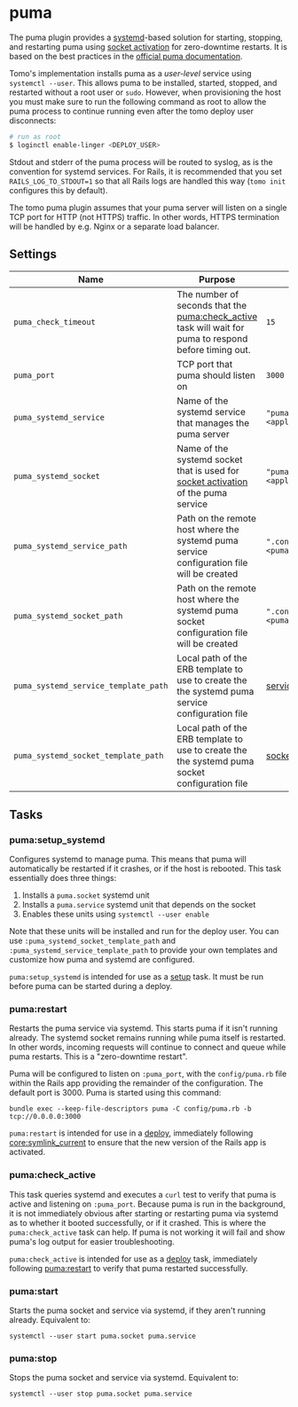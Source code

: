 # puma

The puma plugin provides a [systemd](https://en.wikipedia.org/wiki/Systemd)-based solution for starting, stopping, and restarting puma using [socket activation][socket-activation] for zero-downtime restarts. It is based on the best practices in the [official puma documentation](https://github.com/puma/puma/blob/master/docs/systemd.md).

Tomo's implementation installs puma as a _user-level_ service using `systemctl --user`. This allows puma to be installed, started, stopped, and restarted without a root user or `sudo`. However, when provisioning the host you must make sure to run the following command as root to allow the puma process to continue running even after the tomo deploy user disconnects:

```sh
# run as root
$ loginctl enable-linger <DEPLOY_USER>
```

Stdout and stderr of the puma process will be routed to syslog, as is the convention for systemd services. For Rails, it is recommended that you set `RAILS_LOG_TO_STDOUT=1` so that all Rails logs are handled this way (`tomo init` configures this by default).

The tomo puma plugin assumes that your puma server will listen on a single TCP port for HTTP (not HTTPS) traffic. In other words, HTTPS termination will be handled by e.g. Nginx or a separate load balancer.

## Settings

| Name                                 | Purpose                                                                                                                     | Default                                                                                                  |
| ------------------------------------ | --------------------------------------------------------------------------------------------------------------------------- | -------------------------------------------------------------------------------------------------------- |
| `puma_check_timeout`                 | The number of seconds that the [puma:check_active](#pumacheck_active) task will wait for puma to respond before timing out. | `15`                                                                                                     |
| `puma_port`                          | TCP port that puma should listen on                                                                                         | `3000`                                                                                                   |
| `puma_systemd_service`               | Name of the systemd service that manages the puma server                                                                    | `"puma_%<application>.service"`                                                                          |
| `puma_systemd_socket`                | Name of the systemd socket that is used for [socket activation][socket-activation] of the puma service                      | `"puma_%<application>.socket"`                                                                           |
| `puma_systemd_service_path`          | Path on the remote host where the systemd puma service configuration file will be created                                   | `".config/systemd/user/%<puma_systemd_service>"`                                                         |
| `puma_systemd_socket_path`           | Path on the remote host where the systemd puma socket configuration file will be created                                    | `".config/systemd/user/%<puma_systemd_socket>"`                                                          |
| `puma_systemd_service_template_path` | Local path of the ERB template to use to create the the systemd puma service configuration file                             | [service.erb](https://github.com/mattbrictson/tomo/blob/master/lib/tomo/plugin/puma/systemd/service.erb) |
| `puma_systemd_socket_template_path`  | Local path of the ERB template to use to create the the systemd puma socket configuration file                              | [socket.erb](https://github.com/mattbrictson/tomo/blob/master/lib/tomo/plugin/puma/systemd/socket.erb)   |

## Tasks

### puma:setup_systemd

Configures systemd to manage puma. This means that puma will automatically be restarted if it crashes, or if the host is rebooted. This task essentially does three things:

1. Installs a `puma.socket` systemd unit
1. Installs a `puma.service` systemd unit that depends on the socket
1. Enables these units using `systemctl --user enable`

Note that these units will be installed and run for the deploy user. You can use `:puma_systemd_socket_template_path` and `:puma_systemd_service_template_path` to provide your own templates and customize how puma and systemd are configured.

`puma:setup_systemd` is intended for use as a [setup](../commands/setup.md) task. It must be run before puma can be started during a deploy.

### puma:restart

Restarts the puma service via systemd. This starts puma if it isn't running already. The systemd socket remains running while puma itself is restarted. In other words, incoming requests will continue to connect and queue while puma restarts. This is a "zero-downtime restart".

Puma will be configured to listen on `:puma_port`, with the `config/puma.rb` file within the Rails app providing the remainder of the configuration. The default port is 3000. Puma is started using this command:

```
bundle exec --keep-file-descriptors puma -C config/puma.rb -b tcp://0.0.0.0:3000
```

`puma:restart` is intended for use in a [deploy](../commands/deploy.md), immediately following [core:symlink_current](core.md#coresymlink_current) to ensure that the new version of the Rails app is activated.

### puma:check_active

This task queries systemd and executes a `curl` test to verify that puma is active and listening on `:puma_port`. Because puma is run in the background, it is not immediately obvious after starting or restarting puma via systemd as to whether it booted successfully, or if it crashed. This is where the `puma:check_active` task can help. If puma is not working it will fail and show puma's log output for easier troubleshooting.

`puma:check_active` is intended for use as a [deploy](../commands/deploy.md) task, immediately following [puma:restart](#pumarestart) to verify that puma restarted successfully.

### puma:start

Starts the puma socket and service via systemd, if they aren't running already. Equivalent to:

```
systemctl --user start puma.socket puma.service
```

### puma:stop

Stops the puma socket and service via systemd. Equivalent to:

```
systemctl --user stop puma.socket puma.service
```

[socket-activation]: https://github.com/puma/puma/blob/master/docs/systemd.md#socket-activation
